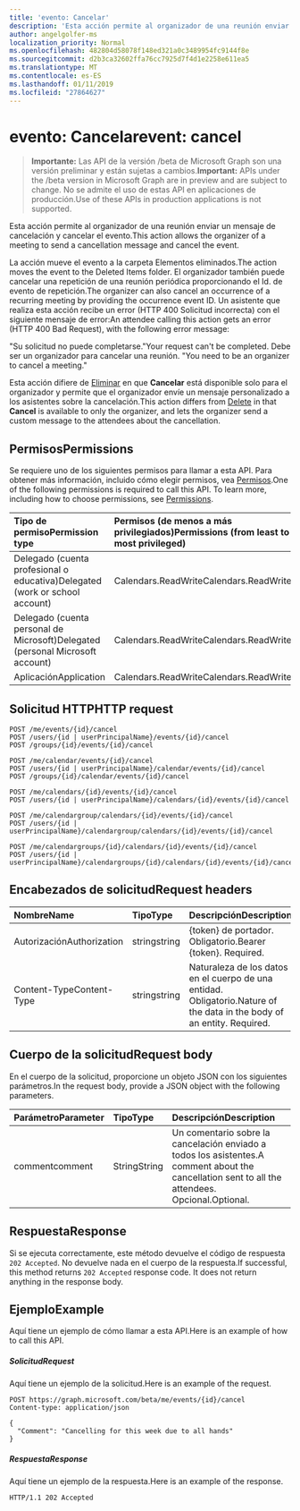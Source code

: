 ```yaml
---
title: 'evento: Cancelar'
description: 'Esta acción permite al organizador de una reunión enviar un mensaje de cancelación y cancelar el evento. '
author: angelgolfer-ms
localization_priority: Normal
ms.openlocfilehash: 482804d58078f148ed321a0c3489954fc9144f8e
ms.sourcegitcommit: d2b3ca32602ffa76cc7925d7f4d1e2258e611ea5
ms.translationtype: MT
ms.contentlocale: es-ES
ms.lasthandoff: 01/11/2019
ms.locfileid: "27864627"
---
```

# <a name="event-cancel"></a><span data-ttu-id="c2857-103">evento: Cancelar</span><span class="sxs-lookup"><span data-stu-id="c2857-103">event: cancel</span></span>

> <span data-ttu-id="c2857-104">**Importante:** Las API de la versión /beta de Microsoft Graph son una versión preliminar y están sujetas a cambios.</span><span class="sxs-lookup"><span data-stu-id="c2857-104">**Important:** APIs under the /beta version in Microsoft Graph are in preview and are subject to change.</span></span> <span data-ttu-id="c2857-105">No se admite el uso de estas API en aplicaciones de producción.</span><span class="sxs-lookup"><span data-stu-id="c2857-105">Use of these APIs in production applications is not supported.</span></span>

<span data-ttu-id="c2857-106">Esta acción permite al organizador de una reunión enviar un mensaje de cancelación y cancelar el evento.</span><span class="sxs-lookup"><span data-stu-id="c2857-106">This action allows the organizer of a meeting to send a cancellation message and cancel the event.</span></span> 

<span data-ttu-id="c2857-107">La acción mueve el evento a la carpeta Elementos eliminados.</span><span class="sxs-lookup"><span data-stu-id="c2857-107">The action moves the event to the Deleted Items folder.</span></span> <span data-ttu-id="c2857-108">El organizador también puede cancelar una repetición de una reunión periódica proporcionando el Id. de evento de repetición.</span><span class="sxs-lookup"><span data-stu-id="c2857-108">The organizer can also cancel an occurrence of a recurring meeting by providing the occurrence event ID.</span></span> <span data-ttu-id="c2857-109">Un asistente que realiza esta acción recibe un error (HTTP 400 Solicitud incorrecta) con el siguiente mensaje de error:</span><span class="sxs-lookup"><span data-stu-id="c2857-109">An attendee calling this action gets an error (HTTP 400 Bad Request), with the following error message:</span></span>

<span data-ttu-id="c2857-110">"Su solicitud no puede completarse.</span><span class="sxs-lookup"><span data-stu-id="c2857-110">"Your request can't be completed.</span></span> <span data-ttu-id="c2857-111">Debe ser un organizador para cancelar una reunión. "</span><span class="sxs-lookup"><span data-stu-id="c2857-111">You need to be an organizer to cancel a meeting."</span></span>

<span data-ttu-id="c2857-112">Esta acción difiere de [Eliminar](event-delete.md) en que **Cancelar** está disponible solo para el organizador y permite que el organizador envíe un mensaje personalizado a los asistentes sobre la cancelación.</span><span class="sxs-lookup"><span data-stu-id="c2857-112">This action differs from [Delete](event-delete.md) in that **Cancel** is available to only the organizer, and lets the organizer send a custom message to the attendees about the cancellation.</span></span>

## <a name="permissions"></a><span data-ttu-id="c2857-113">Permisos</span><span class="sxs-lookup"><span data-stu-id="c2857-113">Permissions</span></span>
<span data-ttu-id="c2857-p104">Se requiere uno de los siguientes permisos para llamar a esta API. Para obtener más información, incluido cómo elegir permisos, vea [Permisos](/graph/permissions-reference).</span><span class="sxs-lookup"><span data-stu-id="c2857-p104">One of the following permissions is required to call this API. To learn more, including how to choose permissions, see [Permissions](/graph/permissions-reference).</span></span>

|<span data-ttu-id="c2857-116">Tipo de permiso</span><span class="sxs-lookup"><span data-stu-id="c2857-116">Permission type</span></span>      | <span data-ttu-id="c2857-117">Permisos (de menos a más privilegiados)</span><span class="sxs-lookup"><span data-stu-id="c2857-117">Permissions (from least to most privileged)</span></span>              |
|:--------------------|:---------------------------------------------------------|
|<span data-ttu-id="c2857-118">Delegado (cuenta profesional o educativa)</span><span class="sxs-lookup"><span data-stu-id="c2857-118">Delegated (work or school account)</span></span> | <span data-ttu-id="c2857-119">Calendars.ReadWrite</span><span class="sxs-lookup"><span data-stu-id="c2857-119">Calendars.ReadWrite</span></span>    |
|<span data-ttu-id="c2857-120">Delegado (cuenta personal de Microsoft)</span><span class="sxs-lookup"><span data-stu-id="c2857-120">Delegated (personal Microsoft account)</span></span> | <span data-ttu-id="c2857-121">Calendars.ReadWrite</span><span class="sxs-lookup"><span data-stu-id="c2857-121">Calendars.ReadWrite</span></span>    |
|<span data-ttu-id="c2857-122">Aplicación</span><span class="sxs-lookup"><span data-stu-id="c2857-122">Application</span></span> | <span data-ttu-id="c2857-123">Calendars.ReadWrite</span><span class="sxs-lookup"><span data-stu-id="c2857-123">Calendars.ReadWrite</span></span> |

## <a name="http-request"></a><span data-ttu-id="c2857-124">Solicitud HTTP</span><span class="sxs-lookup"><span data-stu-id="c2857-124">HTTP request</span></span>
<!-- { "blockType": "ignored" } -->
```http
POST /me/events/{id}/cancel
POST /users/{id | userPrincipalName}/events/{id}/cancel
POST /groups/{id}/events/{id}/cancel

POST /me/calendar/events/{id}/cancel
POST /users/{id | userPrincipalName}/calendar/events/{id}/cancel
POST /groups/{id}/calendar/events/{id}/cancel

POST /me/calendars/{id}/events/{id}/cancel
POST /users/{id | userPrincipalName}/calendars/{id}/events/{id}/cancel

POST /me/calendargroup/calendars/{id}/events/{id}/cancel
POST /users/{id | userPrincipalName}/calendargroup/calendars/{id}/events/{id}/cancel

POST /me/calendargroups/{id}/calendars/{id}/events/{id}/cancel
POST /users/{id | userPrincipalName}/calendargroups/{id}/calendars/{id}/events/{id}/cancel
```
## <a name="request-headers"></a><span data-ttu-id="c2857-125">Encabezados de solicitud</span><span class="sxs-lookup"><span data-stu-id="c2857-125">Request headers</span></span>
| <span data-ttu-id="c2857-126">Nombre</span><span class="sxs-lookup"><span data-stu-id="c2857-126">Name</span></span>       | <span data-ttu-id="c2857-127">Tipo</span><span class="sxs-lookup"><span data-stu-id="c2857-127">Type</span></span> | <span data-ttu-id="c2857-128">Descripción</span><span class="sxs-lookup"><span data-stu-id="c2857-128">Description</span></span>|
|:---------------|:--------|:----------|
| <span data-ttu-id="c2857-129">Autorización</span><span class="sxs-lookup"><span data-stu-id="c2857-129">Authorization</span></span>  | <span data-ttu-id="c2857-130">string</span><span class="sxs-lookup"><span data-stu-id="c2857-130">string</span></span>  | <span data-ttu-id="c2857-p105">{token} de portador. Obligatorio.</span><span class="sxs-lookup"><span data-stu-id="c2857-p105">Bearer {token}. Required.</span></span> |
| <span data-ttu-id="c2857-133">Content-Type</span><span class="sxs-lookup"><span data-stu-id="c2857-133">Content-Type</span></span> | <span data-ttu-id="c2857-134">string</span><span class="sxs-lookup"><span data-stu-id="c2857-134">string</span></span>  | <span data-ttu-id="c2857-p106">Naturaleza de los datos en el cuerpo de una entidad. Obligatorio.</span><span class="sxs-lookup"><span data-stu-id="c2857-p106">Nature of the data in the body of an entity. Required.</span></span> |

## <a name="request-body"></a><span data-ttu-id="c2857-137">Cuerpo de la solicitud</span><span class="sxs-lookup"><span data-stu-id="c2857-137">Request body</span></span>
<span data-ttu-id="c2857-138">En el cuerpo de la solicitud, proporcione un objeto JSON con los siguientes parámetros.</span><span class="sxs-lookup"><span data-stu-id="c2857-138">In the request body, provide a JSON object with the following parameters.</span></span>

| <span data-ttu-id="c2857-139">Parámetro</span><span class="sxs-lookup"><span data-stu-id="c2857-139">Parameter</span></span>    | <span data-ttu-id="c2857-140">Tipo</span><span class="sxs-lookup"><span data-stu-id="c2857-140">Type</span></span>   |<span data-ttu-id="c2857-141">Descripción</span><span class="sxs-lookup"><span data-stu-id="c2857-141">Description</span></span>|
|:---------------|:--------|:----------|
|<span data-ttu-id="c2857-142">comment</span><span class="sxs-lookup"><span data-stu-id="c2857-142">comment</span></span>|<span data-ttu-id="c2857-143">String</span><span class="sxs-lookup"><span data-stu-id="c2857-143">String</span></span>|<span data-ttu-id="c2857-144">Un comentario sobre la cancelación enviado a todos los asistentes.</span><span class="sxs-lookup"><span data-stu-id="c2857-144">A comment about the cancellation sent to all the attendees.</span></span> <span data-ttu-id="c2857-145">Opcional.</span><span class="sxs-lookup"><span data-stu-id="c2857-145">Optional.</span></span>|

## <a name="response"></a><span data-ttu-id="c2857-146">Respuesta</span><span class="sxs-lookup"><span data-stu-id="c2857-146">Response</span></span>

<span data-ttu-id="c2857-p108">Si se ejecuta correctamente, este método devuelve el código de respuesta `202 Accepted`. No devuelve nada en el cuerpo de la respuesta.</span><span class="sxs-lookup"><span data-stu-id="c2857-p108">If successful, this method returns `202 Accepted` response code. It does not return anything in the response body.</span></span>

## <a name="example"></a><span data-ttu-id="c2857-149">Ejemplo</span><span class="sxs-lookup"><span data-stu-id="c2857-149">Example</span></span>
<span data-ttu-id="c2857-150">Aquí tiene un ejemplo de cómo llamar a esta API.</span><span class="sxs-lookup"><span data-stu-id="c2857-150">Here is an example of how to call this API.</span></span>
##### <a name="request"></a><span data-ttu-id="c2857-151">Solicitud</span><span class="sxs-lookup"><span data-stu-id="c2857-151">Request</span></span>
<span data-ttu-id="c2857-152">Aquí tiene un ejemplo de la solicitud.</span><span class="sxs-lookup"><span data-stu-id="c2857-152">Here is an example of the request.</span></span>
<!-- {
  "blockType": "request",
  "name": "event_cancel"
}-->
```http
POST https://graph.microsoft.com/beta/me/events/{id}/cancel
Content-type: application/json

{
  "Comment": "Cancelling for this week due to all hands"
}
```

##### <a name="response"></a><span data-ttu-id="c2857-153">Respuesta</span><span class="sxs-lookup"><span data-stu-id="c2857-153">Response</span></span>
<span data-ttu-id="c2857-154">Aquí tiene un ejemplo de la respuesta.</span><span class="sxs-lookup"><span data-stu-id="c2857-154">Here is an example of the response.</span></span>
<!-- {
  "blockType": "response",
  "truncated": true
} -->
```http
HTTP/1.1 202 Accepted
```

<!-- uuid: 8fcb5dbc-d5aa-4681-8e31-b001d5168d79
2015-10-25 14:57:30 UTC -->
<!-- {
  "type": "#page.annotation",
  "description": "event: cancel",
  "keywords": "",
  "section": "documentation",
  "tocPath": ""
}-->
